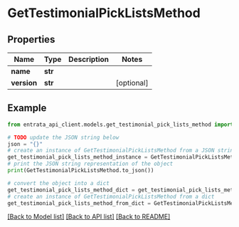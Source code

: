 # GetTestimonialPickListsMethod


## Properties

Name | Type | Description | Notes
------------ | ------------- | ------------- | -------------
**name** | **str** |  | 
**version** | **str** |  | [optional] 

## Example

```python
from entrata_api_client.models.get_testimonial_pick_lists_method import GetTestimonialPickListsMethod

# TODO update the JSON string below
json = "{}"
# create an instance of GetTestimonialPickListsMethod from a JSON string
get_testimonial_pick_lists_method_instance = GetTestimonialPickListsMethod.from_json(json)
# print the JSON string representation of the object
print(GetTestimonialPickListsMethod.to_json())

# convert the object into a dict
get_testimonial_pick_lists_method_dict = get_testimonial_pick_lists_method_instance.to_dict()
# create an instance of GetTestimonialPickListsMethod from a dict
get_testimonial_pick_lists_method_from_dict = GetTestimonialPickListsMethod.from_dict(get_testimonial_pick_lists_method_dict)
```
[[Back to Model list]](../README.md#documentation-for-models) [[Back to API list]](../README.md#documentation-for-api-endpoints) [[Back to README]](../README.md)


